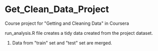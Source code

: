 # Get_Clean_Data_Project
Course project for "Getting and Cleaning Data" in Coursera

run_analysis.R file creates a tidy data created from the project dataset.

1. Data from "train" set and "test" set are merged.

